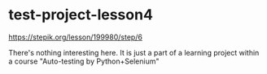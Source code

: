 # test-project-lesson4
https://stepik.org/lesson/199980/step/6

There's nothing interesting here. It is just a part of a learning project within a course "Auto-testing by Python+Selenium"
